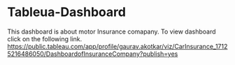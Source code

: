 # Tableua-Dashboard
This dashboard is about motor Insurance comapany. To view dashboard click on the following link.
https://public.tableau.com/app/profile/gaurav.akotkar/viz/CarInsurance_17125216486050/DashboardofInsuranceCompany?publish=yes
